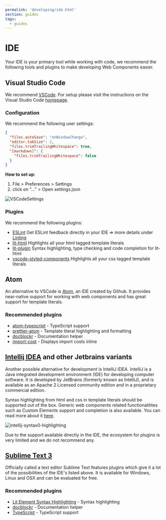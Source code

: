 ```yaml
---
permalink: 'developing/ide.html'
section: guides
tags:
  - guides
---
```


# IDE

Your IDE is your primary tool while working with code, we recommend the following tools and plugins to make developing Web Components easier.

## Visual Studio Code

We recommend [VSCode](https://code.visualstudio.com/). For setup please visit the instructions on the Visual Studio Code [homepage](https://code.visualstudio.com/).

### Configuration

We recommend the following user settings:

```json
{
  "files.autoSave": "onWindowChange",
  "editor.tabSize": 2,
  "files.trimTrailingWhitespace": true,
  "[markdown]": {
    "files.trimTrailingWhitespace": false
  }
}
```

**How to set up**:

1. File > Preferences > Settings
1. click on "..." > Open settings.json

![VSCodeSettings](/ide-vscode-settings.gif)

### Plugins

We recommend the following plugins:

- [ESLint](https://marketplace.visualstudio.com/items?itemName=dbaeumer.vscode-eslint)
  Get ESLint feedback directly in your IDE => more details under [Linting](/linting/)
- [lit-html](https://marketplace.visualstudio.com/items?itemName=bierner.lit-html)
  Highlights all your html tagged template literals
- [lit-plugin](https://marketplace.visualstudio.com/items?itemName=runem.lit-plugin)
  Syntax highlighting, type checking and code completion for lit-html
- [vscode-styled-components](https://marketplace.visualstudio.com/items?itemName=jpoissonnier.vscode-styled-components)
  Highlights all your css tagged template literals

## Atom

An alternative to VSCode is [Atom](https://atom.io/), an IDE created by Github. It provides near-native support for working with web components and has great support for template literals.

### Recommended plugins

- [atom-typescript](https://atom.io/packages/atom-typescript) - TypeScript support
- [prettier-atom](https://atom.io/packages/prettier-atom) - Template literal highlighting and formatting
- [docblockr](https://atom.io/packages/docblockr) - Documentation helper
- [import-cost](https://atom.io/packages/atom-import-cost) - Displays import costs inline

## [Intellij IDEA](https://www.jetbrains.com/idea/) and other Jetbrains variants

Another possible alternative for development is IntelliJ IDEA. IntelliJ is a Java integrated development environment (IDE) for developing computer software. It is developed by JetBrains (formerly known as IntelliJ), and is available as an Apache 2 Licensed community edition and in a proprietary commercial edition.

Syntax highlighting from html and css in template literals should be supported out of the box. Generic web components related functionalitites such as Custom Elements support and completion is also available. You can read more about it [here](https://blog.jetbrains.com/phpstorm/2013/10/phpstorm-7-web-toolkit-javascript-templates-web-components-support/).

![intellij-syntax0-highlighting](/intellij-syntax-highlighting.png)

Due to the support available directly in the IDE, the ecosystem for plugins is very limited and we do not recommend any.

## [Sublime Text 3](https://www.sublimetext.com/3)

Officially called a text editor Sublime Text features plugins which give it a lot of the possibilities of the IDE's listed above. It is available for Windows, Linux and OSX and can be evaluated for free.

### Recommended plugins

- [Lit Element Syntax Highlighting](https://packagecontrol.io/packages/LitElement%20Syntax%20Highlighting) - Syntax highlighting
- [docblockr](https://packagecontrol.io/packages/DocBlockr) - Documentation helper
- [TypeScript](https://packagecontrol.io/packages/TypeScript) - TypeScript support
